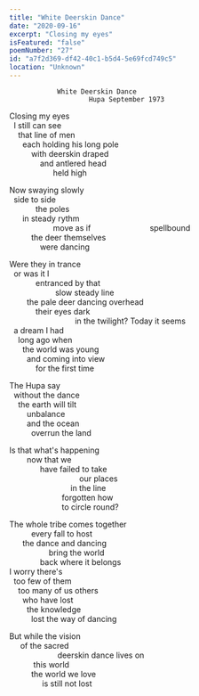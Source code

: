 ```yaml
---
title: "White Deerskin Dance"
date: "2020-09-16"
excerpt: "Closing my eyes"
isFeatured: "false"
poemNumber: "27"
id: "a7f2d369-df42-40c1-b5d4-5e69fcd749c5"
location: "Unknown"
---
```


    			White Deerskin Dance
    					Hupa September 1973

Closing my eyes  
&nbsp;&nbsp;I still can see  
&nbsp;&nbsp;&nbsp;&nbsp;that line of men  
&nbsp;&nbsp;&nbsp;&nbsp;&nbsp;&nbsp;each holding his long pole  
&nbsp;&nbsp;&nbsp;&nbsp;&nbsp;&nbsp;&nbsp;&nbsp;&nbsp;&nbsp;with deerskin draped  
&nbsp;&nbsp;&nbsp;&nbsp;&nbsp;&nbsp;&nbsp;&nbsp;&nbsp;&nbsp;&nbsp;&nbsp;&nbsp;&nbsp;and antlered head  
&nbsp;&nbsp;&nbsp;&nbsp;&nbsp;&nbsp;&nbsp;&nbsp;&nbsp;&nbsp;&nbsp;&nbsp;&nbsp;&nbsp;&nbsp;&nbsp;&nbsp;&nbsp;&nbsp;&nbsp;held high

Now swaying slowly  
&nbsp;&nbsp;side to side  
&nbsp;&nbsp;&nbsp;&nbsp;&nbsp;&nbsp;&nbsp;&nbsp;&nbsp;&nbsp;&nbsp;&nbsp;the poles  
&nbsp;&nbsp;&nbsp;&nbsp;&nbsp;&nbsp;in steady rythm  
&nbsp;&nbsp;&nbsp;&nbsp;&nbsp;&nbsp;&nbsp;&nbsp;&nbsp;&nbsp;&nbsp;&nbsp;&nbsp;&nbsp;&nbsp;&nbsp;&nbsp;&nbsp;&nbsp;&nbsp;move as if &nbsp;&nbsp;&nbsp;&nbsp;&nbsp;&nbsp;&nbsp;&nbsp;&nbsp;&nbsp;&nbsp;&nbsp;&nbsp;&nbsp;&nbsp;&nbsp;&nbsp;&nbsp;&nbsp;&nbsp;&nbsp;&nbsp;&nbsp;&nbsp;&nbsp;&nbsp;spellbound  
&nbsp;&nbsp;&nbsp;&nbsp;&nbsp;&nbsp;&nbsp;&nbsp;&nbsp;&nbsp;the deer themselves  
&nbsp;&nbsp;&nbsp;&nbsp;&nbsp;&nbsp;&nbsp;&nbsp;&nbsp;&nbsp;&nbsp;&nbsp;&nbsp;&nbsp;were dancing

Were they in trance  
&nbsp;&nbsp;or was it I  
&nbsp;&nbsp;&nbsp;&nbsp;&nbsp;&nbsp;&nbsp;&nbsp;&nbsp;&nbsp;&nbsp;&nbsp;entranced by that  
&nbsp;&nbsp;&nbsp;&nbsp;&nbsp;&nbsp;&nbsp;&nbsp;&nbsp;&nbsp;&nbsp;&nbsp;&nbsp;&nbsp;&nbsp;&nbsp;&nbsp;&nbsp;&nbsp;&nbsp; slow steady line  
&nbsp;&nbsp;&nbsp;&nbsp;&nbsp;&nbsp;&nbsp;&nbsp;the pale deer dancing overhead  
&nbsp;&nbsp;&nbsp;&nbsp;&nbsp;&nbsp;&nbsp;&nbsp;&nbsp;&nbsp;&nbsp;&nbsp;their eyes dark  
&nbsp;&nbsp;&nbsp;&nbsp;&nbsp;&nbsp;&nbsp;&nbsp;&nbsp;&nbsp;&nbsp;&nbsp;&nbsp;&nbsp;&nbsp;&nbsp;&nbsp;&nbsp;&nbsp;&nbsp;&nbsp;&nbsp;&nbsp;&nbsp;&nbsp;&nbsp;&nbsp;&nbsp;&nbsp;&nbsp;in the twilight?
Today it seems  
&nbsp;&nbsp;a dream I had  
&nbsp;&nbsp;&nbsp;&nbsp;long ago when  
&nbsp;&nbsp;&nbsp;&nbsp;&nbsp;&nbsp;the world was young  
&nbsp;&nbsp;&nbsp;&nbsp;&nbsp;&nbsp;&nbsp;&nbsp;and coming into view  
&nbsp;&nbsp;&nbsp;&nbsp;&nbsp;&nbsp;&nbsp;&nbsp;&nbsp;&nbsp;&nbsp;&nbsp;for the first time

The Hupa say  
&nbsp;&nbsp;without the dance  
&nbsp;&nbsp;&nbsp;&nbsp;the earth will tilt  
&nbsp;&nbsp;&nbsp;&nbsp;&nbsp;&nbsp;&nbsp;&nbsp;unbalance  
&nbsp;&nbsp;&nbsp;&nbsp;&nbsp;&nbsp;&nbsp;&nbsp;and the ocean  
&nbsp;&nbsp;&nbsp;&nbsp;&nbsp;&nbsp;&nbsp;&nbsp;&nbsp;&nbsp;overrun the land

Is that what's happening  
&nbsp;&nbsp;&nbsp;&nbsp;&nbsp;&nbsp;&nbsp;&nbsp;now that we  
&nbsp;&nbsp;&nbsp;&nbsp;&nbsp;&nbsp;&nbsp;&nbsp;&nbsp;&nbsp;&nbsp;&nbsp;&nbsp;&nbsp;have failed to take  
&nbsp;&nbsp;&nbsp;&nbsp;&nbsp;&nbsp;&nbsp;&nbsp;&nbsp;&nbsp;&nbsp;&nbsp;&nbsp;&nbsp;&nbsp;&nbsp;&nbsp;&nbsp;&nbsp;&nbsp;&nbsp;&nbsp;&nbsp;&nbsp;&nbsp;&nbsp;&nbsp;&nbsp;&nbsp;&nbsp;&nbsp;&nbsp;our places  
&nbsp;&nbsp;&nbsp;&nbsp;&nbsp;&nbsp;&nbsp;&nbsp;&nbsp;&nbsp;&nbsp;&nbsp;&nbsp;&nbsp;&nbsp;&nbsp;&nbsp;&nbsp;&nbsp;&nbsp;&nbsp;&nbsp;&nbsp;&nbsp;&nbsp;&nbsp;&nbsp;&nbsp;in the line  
&nbsp;&nbsp;&nbsp;&nbsp;&nbsp;&nbsp;&nbsp;&nbsp;&nbsp;&nbsp;&nbsp;&nbsp;&nbsp;&nbsp;&nbsp;&nbsp;&nbsp;&nbsp;&nbsp;&nbsp;&nbsp;&nbsp;&nbsp;&nbsp;forgotten how  
&nbsp;&nbsp;&nbsp;&nbsp;&nbsp;&nbsp;&nbsp;&nbsp;&nbsp;&nbsp;&nbsp;&nbsp;&nbsp;&nbsp;&nbsp;&nbsp;&nbsp;&nbsp;&nbsp;&nbsp;&nbsp;&nbsp;&nbsp;&nbsp;to circle round?

The whole tribe comes together  
&nbsp;&nbsp;&nbsp;&nbsp;&nbsp;&nbsp;&nbsp;&nbsp;&nbsp;&nbsp;every fall to host  
&nbsp;&nbsp;&nbsp;&nbsp;&nbsp;&nbsp;the dance and dancing  
&nbsp;&nbsp;&nbsp;&nbsp;&nbsp;&nbsp;&nbsp;&nbsp;&nbsp;&nbsp;&nbsp;&nbsp;&nbsp;&nbsp;&nbsp;&nbsp;&nbsp;&nbsp;bring the world  
&nbsp;&nbsp;&nbsp;&nbsp;&nbsp;&nbsp;&nbsp;&nbsp;&nbsp;&nbsp;&nbsp;&nbsp;&nbsp;&nbsp;back where it belongs  
I worry there's  
&nbsp;&nbsp;too few of them  
&nbsp;&nbsp;&nbsp;&nbsp;too many of us others  
&nbsp;&nbsp;&nbsp;&nbsp;&nbsp;&nbsp;who have lost  
&nbsp;&nbsp;&nbsp;&nbsp;&nbsp;&nbsp;&nbsp;&nbsp;the knowledge  
&nbsp;&nbsp;&nbsp;&nbsp;&nbsp;&nbsp;&nbsp;&nbsp;&nbsp;&nbsp;lost the way of dancing

But while the vision  
&nbsp;&nbsp;&nbsp;&nbsp;&nbsp;of the sacred  
&nbsp;&nbsp;&nbsp;&nbsp;&nbsp;&nbsp;&nbsp;&nbsp;&nbsp;&nbsp;&nbsp;&nbsp;&nbsp;&nbsp;&nbsp;&nbsp;&nbsp;&nbsp;&nbsp;&nbsp;&nbsp;&nbsp;deerskin dance lives on  
&nbsp;&nbsp;&nbsp;&nbsp;&nbsp;&nbsp;&nbsp;&nbsp;&nbsp;&nbsp;&nbsp;this world  
&nbsp;&nbsp;&nbsp;&nbsp;&nbsp;&nbsp;&nbsp;&nbsp;&nbsp;&nbsp;the world we love  
&nbsp;&nbsp;&nbsp;&nbsp;&nbsp;&nbsp;&nbsp;&nbsp;&nbsp;&nbsp;&nbsp;&nbsp;&nbsp;&nbsp;&nbsp;is still not lost
